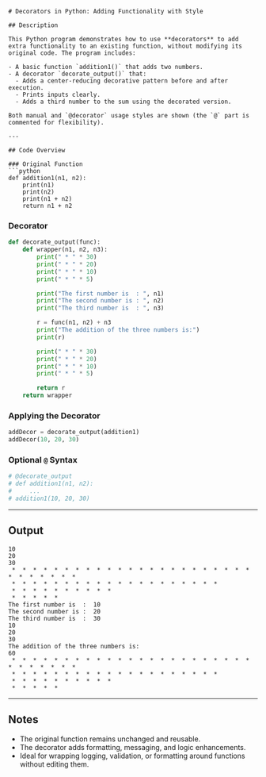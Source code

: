 ````
# Decorators in Python: Adding Functionality with Style

## Description

This Python program demonstrates how to use **decorators** to add extra functionality to an existing function, without modifying its original code. The program includes:

- A basic function `addition1()` that adds two numbers.
- A decorator `decorate_output()` that:
  - Adds a center-reducing decorative pattern before and after execution.
  - Prints inputs clearly.
  - Adds a third number to the sum using the decorated version.

Both manual and `@decorator` usage styles are shown (the `@` part is commented for flexibility).

---

## Code Overview

### Original Function
```python
def addition1(n1, n2):
    print(n1)
    print(n2)
    print(n1 + n2)
    return n1 + n2
````

### Decorator

```python
def decorate_output(func):
    def wrapper(n1, n2, n3):
        print(" * " * 30)
        print(" * " * 20)
        print(" * " * 10)
        print(" * " * 5)

        print("The first number is  : ", n1)
        print("The second number is : ", n2)
        print("The third number is  : ", n3)

        r = func(n1, n2) + n3
        print("The addition of the three numbers is:")
        print(r)

        print(" * " * 30)
        print(" * " * 20)
        print(" * " * 10)
        print(" * " * 5)

        return r
    return wrapper
```

### Applying the Decorator

```python
addDecor = decorate_output(addition1)
addDecor(10, 20, 30)
```

### Optional `@` Syntax

```python
# @decorate_output
# def addition1(n1, n2):
#     ...
# addition1(10, 20, 30)
```

---

## Output

```
10
20
30
 *  *  *  *  *  *  *  *  *  *  *  *  *  *  *  *  *  *  *  *  *  *  *  *  *  *  *  *  *  * 
 *  *  *  *  *  *  *  *  *  *  *  *  *  *  *  *  *  *  *  * 
 *  *  *  *  *  *  *  *  *  * 
 *  *  *  *  * 
The first number is  :  10
The second number is :  20
The third number is  :  30
10
20
30
The addition of the three numbers is:
60
 *  *  *  *  *  *  *  *  *  *  *  *  *  *  *  *  *  *  *  *  *  *  *  *  *  *  *  *  *  * 
 *  *  *  *  *  *  *  *  *  *  *  *  *  *  *  *  *  *  *  * 
 *  *  *  *  *  *  *  *  *  * 
 *  *  *  *  * 
```

---

## Notes

* The original function remains unchanged and reusable.
* The decorator adds formatting, messaging, and logic enhancements.
* Ideal for wrapping logging, validation, or formatting around functions without editing them.

```
```
